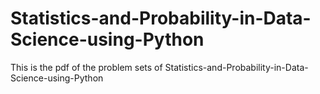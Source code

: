 # Statistics-and-Probability-in-Data-Science-using-Python
This  is the pdf of the problem sets of Statistics-and-Probability-in-Data-Science-using-Python 
